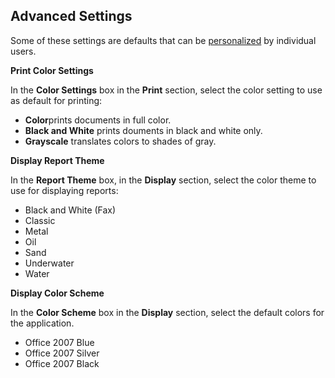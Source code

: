 ## Advanced Settings

Some of these settings are defaults that can be [personalized](../../../users/navigate-view-modify-and-control/personalize-your-genus-desktop.md) by individual users.

**Print Color Settings**

In the **Color Settings** box in the **Print** section, select the color setting to use as default for printing:

*   **Color**prints documents in full color.
*   **Black and White** prints douments in black and white only.
*   **Grayscale** translates colors to shades of gray.

**Display Report Theme**

In the **Report Theme** box, in the **Display** section, select the color theme to use for displaying reports:

*   Black and White (Fax)
*   Classic
*   Metal
*   Oil
*   Sand
*   Underwater
*   Water

****Display Color Scheme****

In the **Color Scheme** box in the **Display** section, select the default colors for the application.

*   Office 2007 Blue
*   Office 2007 Silver
*   Office 2007 Black